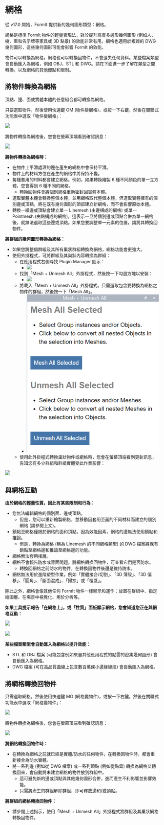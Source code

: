 # 網格

從 v17.0 開始，FormIt 提供新的幾何圖形類型：網格。

網格是標準 FormIt 物件的輕量表現法，對於提升高度多邊形幾何圖形 (例如人、樹、車和告示牌等家具或 3D 點景) 的效能非常有用。網格也適用於複雜的 DWG 幾何圖形，這些幾何圖形可能會影響 FormIt 的效能。

物件可以轉換為網格，網格也可以轉換回物件，不會遺失任何資料。某些檔案類型會自動匯入為網格，例如 OBJ、STL 和 DWG。請在下面進一步了解在類型之間轉換，以及網格的其他優點和限制。

## 將物件轉換為網格

頂點、邊、面或實體本體的任意組合都可轉換為網格。

只要選取物件，然後使用快速鍵 OM (物件變網格)，或按一下右鍵，然後在關聯式功能表中選取「物件變網格」：

![](../.gitbook/assets/context-menu\_object-to-mesh.PNG)

將物件轉換為網格後，您會在螢幕頂端看到確認訊息：

![](../.gitbook/assets/success\_object-to-mesh.PNG)

**將物件轉換為網格時：**

* 在物件上平滑處理的邊在產生的網格中會保持平滑。
* 物件上的材料方位在產生的網格中將保持不變。
* 每種套用的材料都會建立網格。例如，如果轉換繪製 6 種不同顏色的單一立方體，您會得到 6 種不同的網格。
   * 轉換回物件會將個別網格重新密封回實體本體。
* 選取實體本體會轉換整個本體，並用網格取代整個本體，但選取實體擁有的個別邊或頂點，將在既有幾何圖形的頂部建立新網格，而不會影響原始本體。
* 轉換一組邊或頂點會建立單一 Linemesh (由邊構成的網格) 或單一 Pointmesh (由點構成的網格)，這表示一旦將個別邊或頂點合併為單一網格後，就無法選取這些邊或頂點。如果您要調整單一元素的位置，請將其轉換回物件。

**將群組的幾何圖形轉換為網格：**

* 如果您將整個群組及其所有巢狀群組轉換為網格，網格功能會更強大。
* 使用外掛程式，可將群組及其巢狀內容轉換為群組：
   * 在應用程式右側尋找 Plugin Manager 圖示：
      * ![](../.gitbook/assets/plugin-manager\_icon.PNG)&#x20;
   * 找到「Mesh + Unmesh All」外掛程式，然後按一下勾選方塊以安裝：
      * ![](../.gitbook/assets/plugin-manager\_mesh-unmesh-all.png)&#x20;
   * 將載入「Mesh + Unmesh All」外掛程式。只需選取包含要轉換為網格之物件的群組，然後按一下「Mesh All」。
      * ![](../.gitbook/assets/mesh-unmesh-all-plugin.png)&#x20;
   * 使用此外掛程式轉換巢狀物件或網格時，您會在螢幕頂端看到更新訊息，告知您有多少群組和群組實體受此作業影響：

![](../.gitbook/assets/success\_mesh-all.png)

## 與網格互動

**由於網格的輕量性質，因此有某些限制和行為：**

* 您無法編輯網格的個別面、邊或頂點。
   * 但是，您可以重新繪製網格，並移動因套用至面的不同材料而建立的個別網格 (請參閱上文)。
* 鎖點至網格僅限於網格的面和頂點。因為效能因素，網格的邊無法使用鎖點和推論。
   * 但是，轉換為網格 (稱為 Linemesh 的不同網格類型) 的 DWG 檔案將保有鎖點至網格邊和推論至網格邊的功能。
* 網格無法套用樓層。
* 網格不會報告防水或背面問題。將網格轉換回物件，可查看它們是否防水。&#x20;
   * 轉換回網格之前防水的物件，在轉換回物件後還是維持防水。
* 網格無法用於進階塑型作業，例如「實體接合/切割」、「3D 薄殼」、「3D 偏移」、「圓角」、「斷面混成」、「掃掠」或「覆蓋」。

除此之外，網格會像其他任何 FormIt 物件一樣顯示和運作：放置在群組中、指定給圖層、在場景中視覺化、用於分析等。

**如果工具提示報告「在網格上」，或「性質」面板顯示網格，您會知道您正在與網格互動：**

![](../.gitbook/assets/snap\_on-mesh.png)

![](../.gitbook/assets/properties-panel\_mesh.png)

**某些檔案類型會自動匯入為網格以提升效能：**

* STL 和 OBJ 檔案 (可能包含例如來自其他應用程式的點雲的密集幾何圖形) 會自動匯入為網格。
* DWG 檔案 (可在高品質曲線上包含數百萬條小邊緣線段) 會自動匯入為網格。

## 將網格轉換回物件

只需選取網格，然後使用快速鍵 MO (網格變物件)，或按一下右鍵，然後在關聯式功能表中選取「網格變物件」：

![](../.gitbook/assets/context-menu\_mesh-to-object.PNG)

將物件轉換為網格後，您會在螢幕頂端看到確認訊息：

![](../.gitbook/assets/success\_mesh-to-object.PNG)

**將網格轉換回物件時：**

* 在轉換為網格之前就已經是實體/防水的任何物件，在轉換回物件時，都會重新接合為防水實體。
* 將一系列邊 (例如從 DWG 檔案) 或一系列頂點 (例如從點雲) 轉換為網格又轉換回來，會自動將未建立網格的物件放到群組中。
   * 這可避免新的邊或頂點與其他幾何圖形合併，進而產生不利影響並影響效能。
   * 只需將產生的群組解除群組，即可釋放邊和/或頂點。

**將群組的網格轉換回物件：**

* 請參閱上述指示，使用「Mesh + Unmesh All」外掛程式將群組及其巢狀網格轉換回物件。
